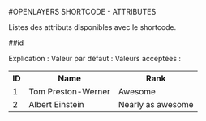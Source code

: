 #OPENLAYERS SHORTCODE - ATTRIBUTES

Listes des attributs disponibles avec le shortcode.

##id

Explication :
Valeur par défaut :
Valeurs acceptées :

<table>
  <tr>
    <th>ID</th><th>Name</th><th>Rank</th>
  </tr>
  <tr>
    <td>1</td><td>Tom Preston-Werner</td><td>Awesome</td>
  </tr>
  <tr>
    <td>2</td><td>Albert Einstein</td><td>Nearly as awesome</td>
  </tr>
</table>